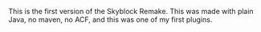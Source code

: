 This is the first version of the Skyblock Remake.
This was made with plain Java, no maven, no ACF, and this was one of my first plugins.

